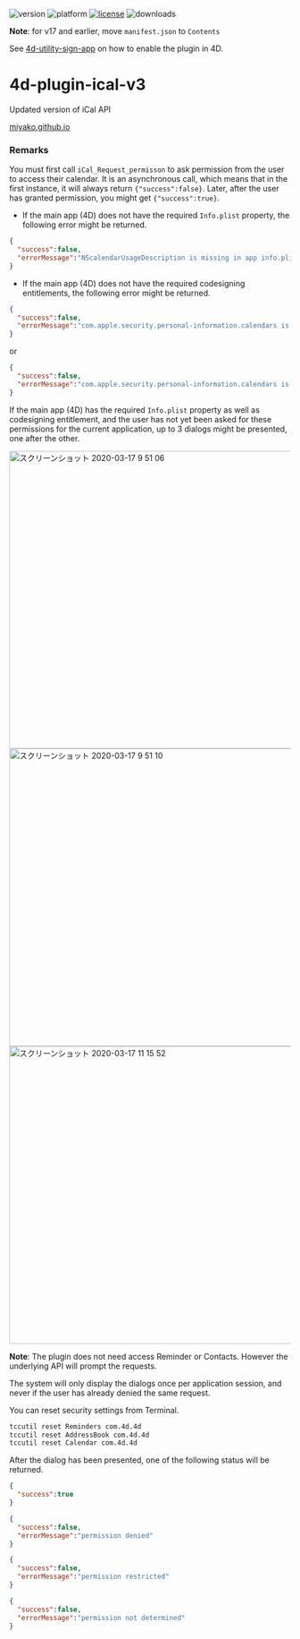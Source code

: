 ![version](https://img.shields.io/badge/version-17%2B-3E8B93)
![platform](https://img.shields.io/static/v1?label=platform&message=mac-intel%20|%20mac-arm&color=blue)
[![license](https://img.shields.io/github/license/miyako/4d-plugin-ical-v3)](LICENSE)
![downloads](https://img.shields.io/github/downloads/miyako/4d-plugin-ical-v3/total)

**Note**: for v17 and earlier, move `manifest.json` to `Contents`

See [4d-utility-sign-app](https://github.com/miyako/4d-utility-sign-app) on how to enable the plugin in 4D.

# 4d-plugin-ical-v3
Updated version of iCal API

[miyako.github.io](https://miyako.github.io/2020/03/17/4d-plugin-ical-v3.html)

### Remarks

You must first call ``iCal_Request_permisson`` to ask permission from the user to access their calendar. It is an asynchronous call, which means that in the first instance, it will always return ``{"success":false}``. Later, after the user has granted permission, you might get ``{"success":true}``.

* If the main app (4D) does not have the required ``Info.plist`` property, the following error might be returned.

```json
{
  "success":false,
  "errorMessage":"NScalendarUsageDescription is missing in app info.plist"
}
```

* If the main app (4D) does not have the required codesigning entitlements, the following error might be returned.

```json
{
  "success":false,
  "errorMessage":"com.apple.security.personal-information.calendars is missing in app entitlement"
}
```

or 

```json
{
  "success":false,
  "errorMessage":"com.apple.security.personal-information.calendars is set to false in app entitlement"
}
```

If the main app (4D) has the required ``Info.plist`` property as well as codesigning entitlement, and the user has not yet been asked for these permissions for the current application, up to 3 dialogs might be presented, one after the other.

<img width="532" alt="スクリーンショット 2020-03-17 9 51 06" src="https://user-images.githubusercontent.com/1725068/76811694-d8518d00-6835-11ea-85a3-5556bc3522f6.png">

<img width="532" alt="スクリーンショット 2020-03-17 9 51 10" src="https://user-images.githubusercontent.com/1725068/76811698-dc7daa80-6835-11ea-9e40-d8352d98c0b9.png">

<img width="532" alt="スクリーンショット 2020-03-17 11 15 52" src="https://user-images.githubusercontent.com/1725068/76815335-b7db0000-6840-11ea-81ff-b1501dbe786f.png">

**Note**: The plugin does not need access Reminder or Contacts. However the underlying API will prompt the requests.

The system will only display the dialogs once per application session, and never if the user has already denied the same request.

You can reset security settings from Terminal.

```sh
tccutil reset Reminders com.4d.4d
tccutil reset AddressBook com.4d.4d
tccutil reset Calendar com.4d.4d
```

After the dialog has been presented, one of the following status will be returned.

```json
{
  "success":true
}
```

```json
{
  "success":false,
  "errorMessage":"permission denied"
}
```

```json
{
  "success":false,
  "errorMessage":"permission restricted"
}
```

```json
{
  "success":false,
  "errorMessage":"permission not determined"
}
```
